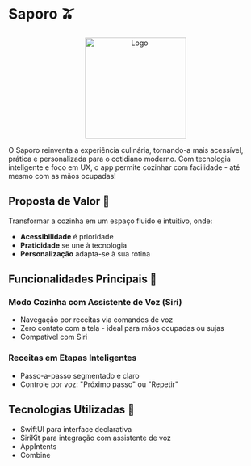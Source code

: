 # Saporo 🫒

<div align="center">
  <img src="assets/imagemReadme.png" alt="Logo" width="200">
</div>

O Saporo reinventa a experiência culinária, tornando-a mais acessível, prática e personalizada para o cotidiano moderno. Com tecnologia inteligente e foco em UX, o app permite cozinhar com facilidade - até mesmo com as mãos ocupadas!

## Proposta de Valor  🍳
Transformar a cozinha em um espaço fluido e intuitivo, onde:
- **Acessibilidade** é prioridade  
- **Praticidade** se une à tecnologia  
- **Personalização** adapta-se à sua rotina  

## Funcionalidades Principais  📲

### Modo Cozinha com Assistente de Voz (Siri)
- Navegação por receitas via comandos de voz  
- Zero contato com a tela - ideal para mãos ocupadas ou sujas  
- Compatível com Siri  

### Receitas em Etapas Inteligentes
- Passo-a-passo segmentado e claro  
- Controle por voz: "Próximo passo" ou "Repetir"  
  
## Tecnologias Utilizadas  🍎
- SwiftUI para interface declarativa  
- SiriKit para integração com assistente de voz
- AppIntents
- Combine
